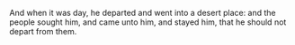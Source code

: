 And when it was day, he departed and went into a desert place: and the people sought him, and came unto him, and stayed him, that he should not depart from them.
